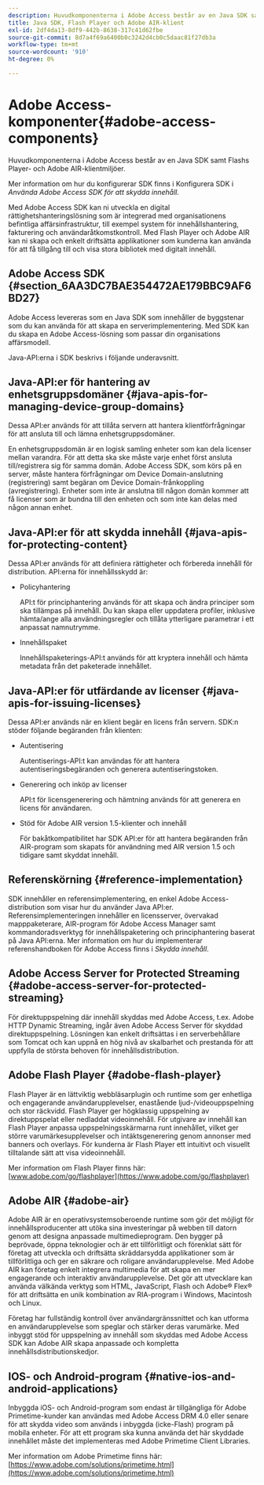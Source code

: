 ```yaml
---
description: Huvudkomponenterna i Adobe Access består av en Java SDK samt Flashs Player- och Adobe AIR-klientmiljöer.
title: Java SDK, Flash Player och Adobe AIR-klient
exl-id: 2df4da13-8df9-442b-8638-317c41d62fbe
source-git-commit: 8d7a4f69a6400b0c3242d4cb0c5daac81f27db3a
workflow-type: tm+mt
source-wordcount: '910'
ht-degree: 0%

---
```


# Adobe Access-komponenter{#adobe-access-components}

Huvudkomponenterna i Adobe Access består av en Java SDK samt Flashs Player- och Adobe AIR-klientmiljöer.

Mer information om hur du konfigurerar SDK finns i Konfigurera SDK i *Använda Adobe Access SDK för att skydda innehåll.*

Med Adobe Access SDK kan ni utveckla en digital rättighetshanteringslösning som är integrerad med organisationens befintliga affärsinfrastruktur, till exempel system för innehållshantering, fakturering och användaråtkomstkontroll. Med Flash Player och Adobe AIR kan ni skapa och enkelt driftsätta applikationer som kunderna kan använda för att få tillgång till och visa stora bibliotek med digitalt innehåll.

## Adobe Access SDK {#section_6AA3DC7BAE354472AE179BBC9AF6BD27}

Adobe Access levereras som en Java SDK som innehåller de byggstenar som du kan använda för att skapa en serverimplementering. Med SDK kan du skapa en Adobe Access-lösning som passar din organisations affärsmodell.

Java-API:erna i SDK beskrivs i följande underavsnitt.

## Java-API:er för hantering av enhetsgruppsdomäner {#java-apis-for-managing-device-group-domains}

Dessa API:er används för att tillåta servern att hantera klientförfrågningar för att ansluta till och lämna enhetsgruppsdomäner.

En enhetsgruppsdomän är en logisk samling enheter som kan dela licenser mellan varandra. För att detta ska ske måste varje enhet först ansluta till/registrera sig för samma domän. Adobe Access SDK, som körs på en server, måste hantera förfrågningar om Device Domain-anslutning (registrering) samt begäran om Device Domain-frånkoppling (avregistrering). Enheter som inte är anslutna till någon domän kommer att få licenser som är bundna till den enheten och som inte kan delas med någon annan enhet.

## Java-API:er för att skydda innehåll {#java-apis-for-protecting-content}

Dessa API:er används för att definiera rättigheter och förbereda innehåll för distribution. API:erna för innehållsskydd är:

* Policyhantering

  API:t för principhantering används för att skapa och ändra principer som ska tillämpas på innehåll. Du kan skapa eller uppdatera profiler, inklusive hämta/ange alla användningsregler och tillåta ytterligare parametrar i ett anpassat namnutrymme.

* Innehållspaket

  Innehållspaketerings-API:t används för att kryptera innehåll och hämta metadata från det paketerade innehållet.

## Java-API:er för utfärdande av licenser {#java-apis-for-issuing-licenses}

Dessa API:er används när en klient begär en licens från servern. SDK:n stöder följande begäranden från klienten:

* Autentisering

  Autentiserings-API:t kan användas för att hantera autentiseringsbegäranden och generera autentiseringstoken.

* Generering och inköp av licenser

  API:t för licensgenerering och hämtning används för att generera en licens för användaren.

* Stöd för Adobe AIR version 1.5-klienter och innehåll

  För bakåtkompatibilitet har SDK API:er för att hantera begäranden från AIR-program som skapats för användning med AIR version 1.5 och tidigare samt skyddat innehåll.

## Referenskörning {#reference-implementation}

SDK innehåller en referensimplementering, en enkel Adobe Access-distribution som visar hur du använder Java API:er. Referensimplementeringen innehåller en licensserver, övervakad mapppaketerare, AIR-program för Adobe Access Manager samt kommandoradsverktyg för innehållspaketering och principhantering baserat på Java API:erna. Mer information om hur du implementerar referenshandboken för Adobe Access finns i *Skydda innehåll*.

## Adobe Access Server for Protected Streaming {#adobe-access-server-for-protected-streaming}

För direktuppspelning där innehåll skyddas med Adobe Access, t.ex. Adobe HTTP Dynamic Streaming, ingår även Adobe Access Server för skyddad direktuppspelning. Lösningen kan enkelt driftsättas i en serverbehållare som Tomcat och kan uppnå en hög nivå av skalbarhet och prestanda för att uppfylla de största behoven för innehållsdistribution.

## Adobe Flash Player {#adobe-flash-player}

Flash Player är en lättviktig webbläsarplugin och runtime som ger enhetliga och engagerande användarupplevelser, enastående ljud-/videouppspelning och stor räckvidd. Flash Player ger högklassig uppspelning av direktuppspelat eller nedladdat videoinnehåll. För utgivare av innehåll kan Flash Player anpassa uppspelningsskärmarna runt innehållet, vilket ger större varumärkesupplevelser och intäktsgenerering genom annonser med banners och overlays. För kunderna är Flash Player ett intuitivt och visuellt tilltalande sätt att visa videoinnehåll.

Mer information om Flash Player finns här: [www.adobe.com/go/flashplayer](https://www.adobe.com/go/flashplayer)

## Adobe AIR {#adobe-air}

Adobe AIR är en operativsystemsoberoende runtime som gör det möjligt för innehållsproducenter att utöka sina investeringar på webben till datorn genom att designa anpassade multimedieprogram. Den bygger på beprövade, öppna teknologier och är ett tillförlitligt och förenklat sätt för företag att utveckla och driftsätta skräddarsydda applikationer som är tillförlitliga och ger en säkrare och roligare användarupplevelse. Med Adobe AIR kan företag enkelt integrera multimedia för att skapa en mer engagerande och interaktiv användarupplevelse. Det gör att utvecklare kan använda välkända verktyg som HTML, JavaScript, Flash och Adobe® Flex® för att driftsätta en unik kombination av RIA-program i Windows, Macintosh och Linux.

Företag har fullständig kontroll över användargränssnittet och kan utforma en användarupplevelse som speglar och stärker deras varumärke. Med inbyggt stöd för uppspelning av innehåll som skyddas med Adobe Access SDK kan Adobe AIR skapa anpassade och kompletta innehållsdistributionskedjor.

## IOS- och Android-program {#native-ios-and-android-applications}

Inbyggda iOS- och Android-program som endast är tillgängliga för Adobe Primetime-kunder kan användas med Adobe Access DRM 4.0 eller senare för att skydda video som används i inbyggda (icke-Flash) program på mobila enheter. För att ett program ska kunna använda det här skyddade innehållet måste det implementeras med Adobe Primetime Client Libraries.

Mer information om Adobe Primetime finns här: [https://www.adobe.com/solutions/primetime.html](https://www.adobe.com/solutions/primetime.html)
